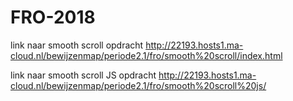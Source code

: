 # FRO-2018

link naar smooth scroll opdracht
http://22193.hosts1.ma-cloud.nl/bewijzenmap/periode2.1/fro/smooth%20scroll/index.html

link naar smooth scroll JS opdracht 
http://22193.hosts1.ma-cloud.nl/bewijzenmap/periode2.1/fro/smooth%20scroll%20js/
